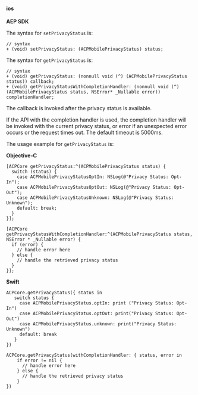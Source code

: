 #### ios

**AEP SDK**

The syntax for `setPrivacyStatus` is:

```
// syntax
+ (void) setPrivacyStatus: (ACPMobilePrivacyStatus) status;
```

The syntax for `getPrivacyStatus` is:

```
// syntax
+ (void) getPrivacyStatus: (nonnull void (^) (ACPMobilePrivacyStatus status)) callback;
+ (void) getPrivacyStatusWithCompletionHandler: (nonnull void (^) (ACPMobilePrivacyStatus status, NSError* _Nullable error)) completionHandler;
```

The callback is invoked after the privacy status is available.

If the API with the completion handler is used, the completion handler will be invoked with the current privacy status, or error if an unexpected error occurs or the request times out. The default timeout is 5000ms.

The usage example for `getPrivacyStatus` is:

**Objective-C**

```
[ACPCore getPrivacyStatus:^(ACPMobilePrivacyStatus status) {
  switch (status) {
    case ACPMobilePrivacyStatusOptIn: NSLog(@"Privacy Status: Opt-In");
    case ACPMobilePrivacyStatusOptOut: NSLog(@"Privacy Status: Opt-Out");
    case ACPMobilePrivacyStatusUnknown: NSLog(@"Privacy Status: Unknown");
    default: break;
  }
}];

[ACPCore getPrivacyStatusWithCompletionHandler:^(ACPMobilePrivacyStatus status, NSError * _Nullable error) {
  if (error) {
    // handle error here
  } else {
    // handle the retrieved privacy status
  }
}];
```

**Swift**

```
ACPCore.getPrivacyStatus({ status in
   switch status {
     case ACPMobilePrivacyStatus.optIn: print ("Privacy Status: Opt-In")
     case ACPMobilePrivacyStatus.optOut: print("Privacy Status: Opt-Out")
     case ACPMobilePrivacyStatus.unknown: print("Privacy Status: Unknown")
     default: break
   }
})

ACPCore.getPrivacyStatus(withCompletionHandler: { status, error in
    if error != nil {
      // handle error here
    } else {
      // handle the retrieved privacy status
    }
})
```

